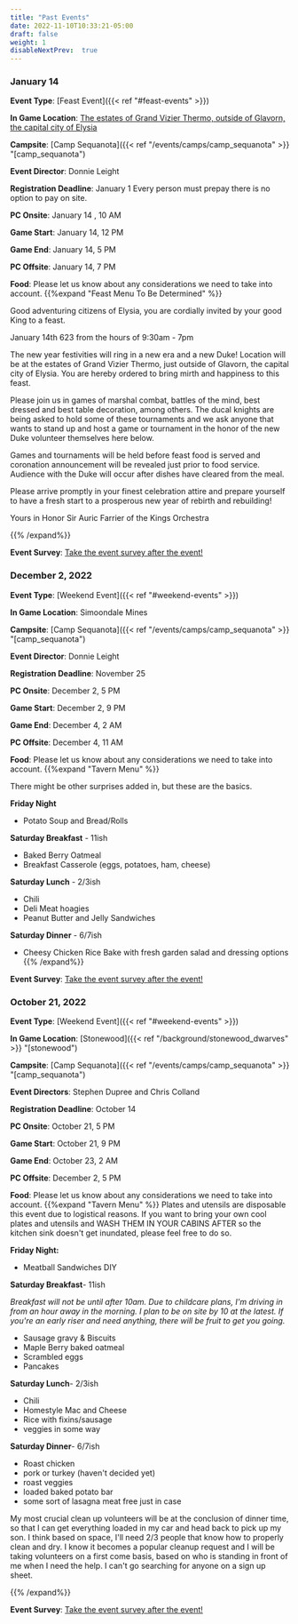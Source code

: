 ```yaml
---
title: "Past Events"
date: 2022-11-10T10:33:21-05:00
draft: false
weight: 1
disableNextPrev:  true
---
```


### January 14

**Event Type**: [Feast Event]({{< ref "#feast-events" >}})

**In Game Location**: [The estates of Grand Vizier Thermo,  outside of Glavorn, the capital city of Elysia]()

**Campsite**: [Camp Sequanota]({{< ref "/events/camps/camp_sequanota" >}} "[camp_sequanota")

**Event Director**: Donnie Leight

**Registration Deadline**: January 1 Every person must prepay there is no option to pay on site.

**PC Onsite**:  January 14 , 10 AM

**Game Start**: January 14, 12 PM 

**Game End**: January 14, 5 PM 

**PC Offsite**:  January 14, 7 PM 

**Food**:  Please let us know about any considerations we need to take into account. {{%expand "Feast Menu To Be Determined" %}} 

Good adventuring citizens of Elysia, you are cordially invited by your good King to a feast. 

January 14th 623  from the hours of 9:30am - 7pm

The new year festivities will ring in a new era and a new Duke! Location will be at the estates of Grand Vizier Thermo, just outside of Glavorn, the capital city of Elysia. You are hereby ordered to bring mirth and happiness to this feast. 

Please join us in games of marshal combat, battles of the mind, best dressed and best table decoration, among others. The ducal knights are being asked to hold some of these tournaments and we ask anyone that wants to stand up and host a game or tournament in the honor of the new Duke volunteer themselves here below. 

Games and tournaments will be held before feast food is served and coronation announcement will be revealed just prior to food service. Audience with the Duke will occur after dishes have cleared from the meal. 

Please arrive promptly in your finest celebration attire and prepare yourself to have a fresh start to a prosperous new year of rebirth and rebuilding!

Yours in Honor Sir Auric Farrier of the Kings Orchestra

  {{% /expand%}}

**Event Survey**: [Take the event survey after the event!](https://docs.google.com/forms/d/e/1FAIpQLScjlhsW1KOVLdt_YBy-xkgHZqKsu8C3qoEndHWdnTWtuDqqhg/viewform) 

### December 2, 2022

**Event Type**: [Weekend Event]({{< ref "#weekend-events" >}})

**In Game Location**: Simoondale Mines

**Campsite**: [Camp Sequanota]({{< ref "/events/camps/camp_sequanota" >}} "[camp_sequanota")

**Event Director**: Donnie Leight

**Registration Deadline**: November 25

**PC Onsite**:  December 2, 5 PM 

**Game Start**: December 2, 9 PM 

**Game End**: December 4, 2 AM

**PC Offsite**:  December 4, 11 AM

**Food**:  Please let us know about any considerations we need to take into account. {{%expand "Tavern Menu" %}} 

There might be other surprises added in, but these are the basics.

**Friday Night**

- Potato Soup and Bread/Rolls

**Saturday Breakfast** - 11ish

- Baked Berry Oatmeal
- Breakfast Casserole (eggs, potatoes, ham, cheese)

**Saturday  Lunch** - 2/3ish

- Chili
- Deli Meat hoagies
- Peanut Butter and Jelly Sandwiches

**Saturday Dinner** - 6/7ish

- Cheesy Chicken Rice Bake with fresh garden salad and dressing options
  {{% /expand%}}

**Event Survey**: [Take the event survey after the event!](https://docs.google.com/forms/d/e/1FAIpQLScjlhsW1KOVLdt_YBy-xkgHZqKsu8C3qoEndHWdnTWtuDqqhg/viewform) 




### October 21, 2022

**Event Type**: [Weekend Event]({{< ref "#weekend-events" >}})

**In Game Location**:  [Stonewood]({{< ref "/background/stonewood_dwarves" >}} "[stonewood")

**Campsite**: [Camp Sequanota]({{< ref "/events/camps/camp_sequanota" >}} "[camp_sequanota")

**Event Directors**: Stephen Dupree and Chris Colland

**Registration Deadline**: October 14

**PC Onsite**:  October 21, 5 PM 

**Game Start**: October 21, 9 PM 

**Game End**: October 23, 2 AM

**PC Offsite**: December 2, 5 PM 

**Food**:   Please let us know about any considerations we need to take into account. {{%expand "Tavern Menu" %}} 
Plates and utensils are disposable this event due to logistical reasons. If you want to bring your own cool plates and utensils and WASH THEM IN YOUR CABINS AFTER so the kitchen sink doesn't get inundated, please feel free to do so.

**Friday Night:**

-   Meatball Sandwiches DIY

 **Saturday Breakfast**- 11ish

*Breakfast will not be until after 10am. Due to childcare plans, I'm driving in from an hour away in the morning. I plan to be on site by 10 at the latest. If you're an early riser and need anything, there will be fruit to get you going.*

- Sausage gravy & Biscuits
- Maple Berry baked oatmeal
- Scrambled eggs
- Pancakes

**Saturday Lunch**- 2/3ish

- Chili
- Homestyle Mac and Cheese
- Rice with fixins/sausage
- veggies in some way

**Saturday Dinner**- 6/7ish

- Roast chicken
- pork or turkey (haven't decided yet)
- roast veggies
- loaded baked potato bar
- some sort of lasagna meat free just in case 

My most crucial clean up volunteers will be at the conclusion of dinner time, so that I can get everything loaded in my car and head back to pick up my son. I think based on space, I'll need 2/3 people that know how to properly clean and dry. I know it becomes a popular cleanup request and I will be taking volunteers on a first come basis, based on who is standing in front of me when I need the help. I can't go searching for anyone on a sign up sheet.

  {{% /expand%}}

**Event Survey**: [Take the event survey after the event!](https://docs.google.com/forms/d/e/1FAIpQLScjlhsW1KOVLdt_YBy-xkgHZqKsu8C3qoEndHWdnTWtuDqqhg/viewform) 
